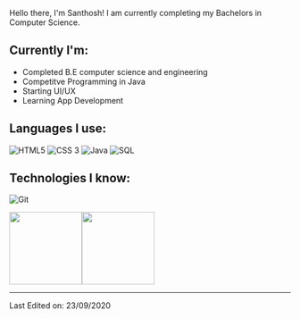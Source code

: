 

Hello there, I'm Santhosh! I am currently completing my Bachelors in Computer Science.

## Currently I'm:

- Completed B.E computer science and engineering
- Competitve Programming in Java
- Starting UI/UX
- Learning App Development


## Languages I use:

![HTML5](https://img.shields.io/badge/-HTML5-000000?style=flat&logo=HTML5)
![CSS 3](https://img.shields.io/badge/CSS3-1572B6?style=for-the-badge&logo=css3&logoColor=white)
![Java](https://img.shields.io/badge/-Java-000000?style=flat&logo=Java&logoColor=007396)
![SQL](https://img.shields.io/badge/-SQL-000000?style=flat&logo=MySQL)

## Technologies I know:

![Git](https://img.shields.io/badge/-Git-000000?style=flat&logo=git&logoColor=F05032)



<img align="" height='130px' src="https://github-readme-stats.vercel.app/api?username=E-Santhosh&hide_title=true&show_icons=true&include_all_commits=true&line_height=21&bg_color=0,EC6C6C,FFD479,FFFC79,73FA79&theme=graywhite" /><img align="" height='130px' src="https://github-readme-stats.vercel.app/api/top-langs/?username=E-Santhosh&hide_title=true&layout=compact&bg_color=0,73FA79,73FDFF,D783FF&theme=graywhite" />

----

Last Edited on: 23/09/2020
